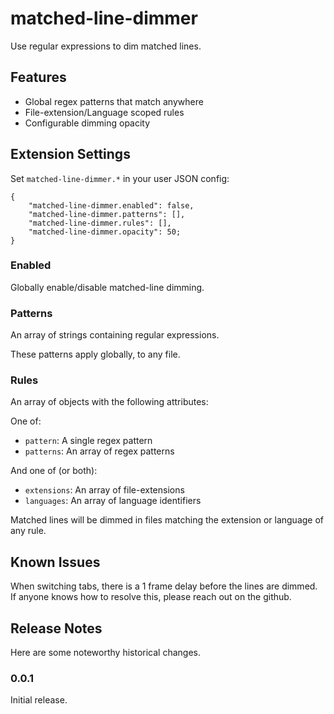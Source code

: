 # matched-line-dimmer

Use regular expressions to dim matched lines.

## Features

- Global regex patterns that match anywhere
- File-extension/Language scoped rules
- Configurable dimming opacity

## Extension Settings

Set `matched-line-dimmer.*` in your user JSON config:

```
{
    "matched-line-dimmer.enabled": false,
    "matched-line-dimmer.patterns": [],
    "matched-line-dimmer.rules": [],
    "matched-line-dimmer.opacity": 50;
}
```

### Enabled

Globally enable/disable matched-line dimming.

### Patterns

An array of strings containing regular expressions.

These patterns apply globally, to any file.

### Rules

An array of objects with the following attributes:

One of:
- `pattern`: A single regex pattern
- `patterns`: An array of regex patterns

And one of (or both):
- `extensions`: An array of file-extensions
- `languages`: An array of language identifiers

Matched lines will be dimmed in files matching the extension or language of any rule.

## Known Issues

When switching tabs, there is a 1 frame delay before the lines are dimmed. If anyone knows how to resolve this, please reach out on the github.

## Release Notes

Here are some noteworthy historical changes.

### 0.0.1

Initial release.